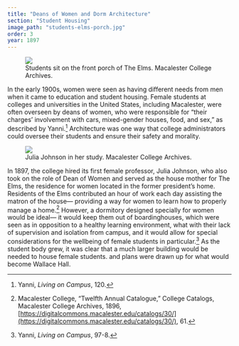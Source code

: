```yaml
---
title: "Deans of Women and Dorm Architecture"
section: "Student Housing"
image_path: "students-elms-porch.jpg"
order: 3
year: 1897
---
```


<figure>
   <img src="/mac-history/images/students-elms-porch.jpg">
   <figcaption>
        Students sit on the front porch of The Elms. Macalester College Archives.
   </figcaption>
</figure>


In the early 1900s, women were seen as having different needs from men when it came to education and student housing. Female students at colleges and universities in the United States, including Macalester, were often overseen by deans of women, who were responsible for “their charges’ involvement with cars, mixed-gender houses, food, and sex,” as described by Yanni.[^1] Architecture was one way that college administrators could oversee their students and ensure their safety and morality.

<figure>
   <img src="/mac-history/images/julia-johnson.jpg">
   <figcaption>
         Julia Johnson in her study. Macalester College Archives.
   </figcaption>
</figure>

In 1897, the college hired its first female professor, Julia Johnson, who also took on the role of Dean of Women and served as the house mother for The Elms, the residence for women located in the former president’s home. Residents of the Elms contributed an hour of work each day assisting the matron of the house— providing a way for women to learn how to properly manage a home.[^2] However, a dormitory designed specially for women would be ideal— it would keep them out of boardinghouses, which were seen as in opposition to a healthy learning environment, what with their lack of supervision and isolation from campus, and it would allow for special considerations for the wellbeing of female students in particular.[^3] As the student body grew, it was clear that a much larger building would be needed to house female students. and plans were drawn up for what would become Wallace Hall. 


[^1]:
     Yanni, _Living on Campus_, 120.

[^2]:
     Macalester College, “Twelfth Annual Catalogue,” College Catalogs, Macalester College Archives, 1896, [https://digitalcommons.macalester.edu/catalogs/30/](https://digitalcommons.macalester.edu/catalogs/30/), 61.

[^3]:
     Yanni, _Living on Campus_, 97-8.
